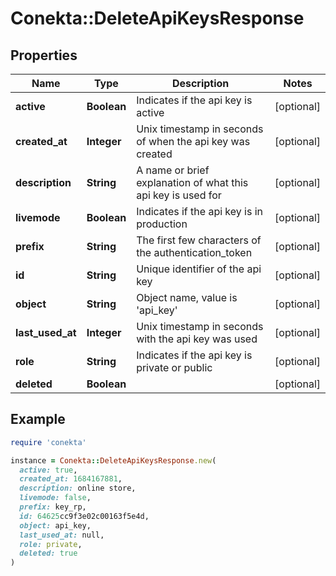 # Conekta::DeleteApiKeysResponse

## Properties

| Name | Type | Description | Notes |
| ---- | ---- | ----------- | ----- |
| **active** | **Boolean** | Indicates if the api key is active | [optional] |
| **created_at** | **Integer** | Unix timestamp in seconds of when the api key was created | [optional] |
| **description** | **String** | A name or brief explanation of what this api key is used for | [optional] |
| **livemode** | **Boolean** | Indicates if the api key is in production | [optional] |
| **prefix** | **String** | The first few characters of the authentication_token | [optional] |
| **id** | **String** | Unique identifier of the api key | [optional] |
| **object** | **String** | Object name, value is &#39;api_key&#39; | [optional] |
| **last_used_at** | **Integer** | Unix timestamp in seconds with the api key was used | [optional] |
| **role** | **String** | Indicates if the api key is private or public | [optional] |
| **deleted** | **Boolean** |  | [optional] |

## Example

```ruby
require 'conekta'

instance = Conekta::DeleteApiKeysResponse.new(
  active: true,
  created_at: 1684167881,
  description: online store,
  livemode: false,
  prefix: key_rp,
  id: 64625cc9f3e02c00163f5e4d,
  object: api_key,
  last_used_at: null,
  role: private,
  deleted: true
)
```

